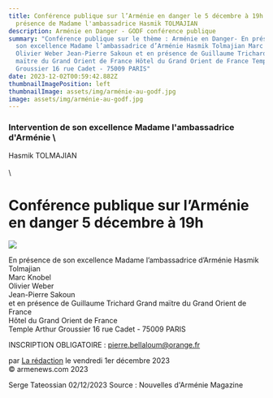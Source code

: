 ```yaml
---
title: Conférence publique sur l’Arménie en danger le 5 décembre à 19h - En
  présence de Madame l'ambassadrice Hasmik TOLMAJIAN
description: Arménie en Danger - GODF conférence publique
summary: "Conférence publique sur le thème : Arménie en Danger- En présence de
  son excellence Madame l’ambassadrice d’Arménie Hasmik Tolmajian Marc Knobel
  Olivier Weber Jean-Pierre Sakoun et en présence de Guillaume Trichard Grand
  maïtre du Grand Orient de France Hôtel du Grand Orient de France Temple Arthur
  Groussier 16 rue Cadet - 75009 PARIS"
date: 2023-12-02T00:59:42.882Z
thumbnailImagePosition: left
thumbnailImage: assets/img/arménie-au-godf.jpg
image: assets/img/arménie-au-godf.jpg
---
```

### Intervention de son excellence Madame l'ambassadrice d'Arménie \
Hasmik TOLMAJIAN\
\
\
<!--StartFragment-->

# Conférence publique sur l’Arménie en danger 5 décembre à 19h



![](https://www.armenews.com/IMG/arton110122.png?1700638314)

En présence de son excellence Madame l’ambassadrice d’Arménie Hasmik Tolmajian\
Marc Knobel\
Olivier Weber\
Jean-Pierre Sakoun\
et en présence de Guillaume Trichard Grand maïtre du Grand Orient de France\
Hôtel du Grand Orient de France\
Temple Arthur Groussier 16 rue Cadet - 75009 PARIS

INSCRIPTION OBLIGATOIRE : pierre.bellaloum@orange.fr

par [La rédaction](https://www.armenews.com/spip.php?page=auteur&id_auteur=4) le vendredi 1er décembre 2023\
© armenews.com 2023

S﻿erge Tateossian 02/12/2023    Source : Nouvelles d'Arménie Magazine